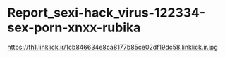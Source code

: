 # Report_sexi-hack_virus-122334-sex-porn-xnxx-rubika
https://fh1.linklick.ir/1cb846634e8ca8177b85ce02df19dc58.linklick.ir.jpg
